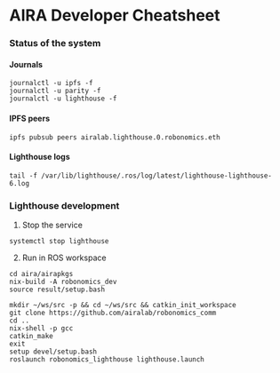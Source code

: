 AIRA Developer Cheatsheet
=========================

### Status of the system

#### Journals

```
journalctl -u ipfs -f
journalctl -u parity -f
journalctl -u lighthouse -f
```

#### IPFS peers

```
ipfs pubsub peers airalab.lighthouse.0.robonomics.eth
```

#### Lighthouse logs

```
tail -f /var/lib/lighthouse/.ros/log/latest/lighthouse-lighthouse-6.log
```

### Lighthouse development

1. Stop the service

```
systemctl stop lighthouse
```

2. Run in ROS workspace

```
cd aira/airapkgs
nix-build -A robonomics_dev
source result/setup.bash
```

```
mkdir ~/ws/src -p && cd ~/ws/src && catkin_init_workspace
git clone https://github.com/airalab/robonomics_comm
cd ..
nix-shell -p gcc
catkin_make
exit
setup devel/setup.bash
roslaunch robonomics_lighthouse lighthouse.launch
```
